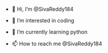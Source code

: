 - 👋 Hi, I’m @SivaReddy184
- 👀 I’m interested in coding
- 🌱 I’m currently learning python

- 📫 How to reach me @SivaReddy184

<!---
SivaReddy184/SivaReddy184 is a ✨ special ✨ repository because its `README.md` (this file) appears on your GitHub profile.
You can click the Preview link to take a look at your changes.
--->

